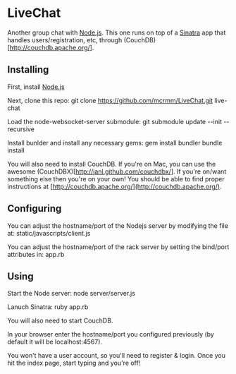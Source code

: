 LiveChat
==========

Another group chat with [Node.js](http://nodejs.org/). This one runs on top of a [Sinatra](http://www.sinatrarb.com/) app that handles users/registration, etc, through (CouchDB)[http://couchdb.apache.org/].


Installing
----------

First, install [Node.js](http://nodejs.org/)

Next, clone this repo:
    git clone https://github.com/mcrmm/LiveChat.git live-chat

Load the node-websocket-server submodule:
    git submodule update --init --recursive 

Install bunlder and install any necessary gems:
    gem install bundler
    bundle install

You will also need to install CouchDB. If you're on Mac, you can use the awesome (CouchDBX)[http://janl.github.com/couchdbx/]. If you're on/want something else then you're on your own! You should be able to find proper instructions at [http://couchdb.apache.org/](http://couchdb.apache.org/).

Configuring
-----------

You can adjust the hostname/port of the Nodejs server by modifying the file at:
    static/javascripts/client.js

You can adjust the hostname/port of the rack server by setting the bind/port attributes in:
    app.rb


Using
-----------

Start the Node server:
    node server/server.js

Lanuch Sinatra:
    ruby app.rb

You will also need to start CouchDB.

In your browser enter the hostname/port you configured previously (by default it will be localhost:4567).

You won't have a user account, so you'll need to register & login. Once you hit the index page, start typing and you're off!

